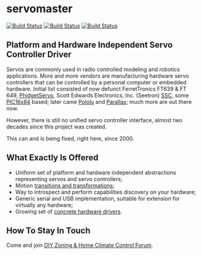 # servomaster

[![Build Status](https://travis-ci.com/climategadgets/servomaster.svg?branch=master)](https://travis-ci.com/climategadgets/servomaster)
[![Build Status](https://github.com/climategadgets/servomaster/actions/workflows/gradle.yml/badge.svg)](https://github.com/climategadgets/servomaster/actions/workflows/gradle.yml)
[![Build Status](https://github.com/climategadgets/servomaster/actions/workflows/codeql-analysis.yml/badge.svg)](https://github.com/climategadgets/servomaster/actions/workflows/codeql-analysis.yml)

## Platform and Hardware Independent Servo Controller Driver ##

Servos are commonly used in radio controlled modeling and robotics applications.
More and more vendors are manufacturing hardware servo controllers that can be controlled by a personal computer
or embedded hardware. Initial list consisted of now defunct FerretTronics FT639 & FT 649,
[PhidgetServo](https://www.phidgets.com/), Scott Edwards Electronics, Inc. (Seetron) [SSC](http://www.seetron.com/),
some [PIC16x84](http://en.wikipedia.org/wiki/PIC16x84) based; later came [Pololu](http://www.pololu.com/) and
[Parallax](http://www.parallax.com/); much more are out there now.

However, there is still no unified servo controller interface, almost two decades since this project was created.

This can and is being fixed, right here, since 2000.

## What Exactly Is Offered ##

* Uniform set of platform and hardware independent abstractions representing servos and servo controllers;
* Motion [transitions and transformations](http://servomaster.sourceforge.net/dev/transform.html);
* Way to introspect and perform capabilities discovery on your hardware;
* Generic serial and USB implementation, suitable for extension for virtually any hardware;
* Growing set of [concrete hardware drivers](http://servomaster.sourceforge.net/relnotes/index.html).

## How To Stay In Touch ##

Come and join [DIY Zoning & Home Climate Control Forum](https://groups.google.com/group/home-climate-control/).
